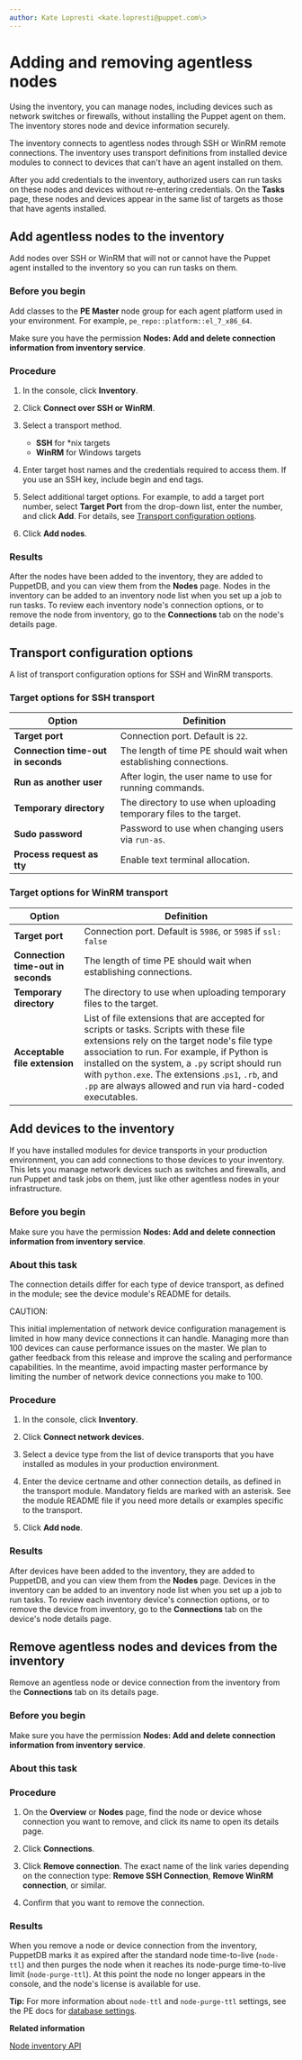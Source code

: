 ```yaml
---
author: Kate Lopresti <kate.lopresti@puppet.com\>
---
```


# Adding and removing agentless nodes

Using the inventory, you can manage nodes, including devices such as network switches or firewalls, without installing the Puppet agent on them. The inventory stores node and device information securely.

The inventory connects to agentless nodes through SSH or WinRM remote connections. The inventory uses transport definitions from installed device modules to connect to devices that can't have an agent installed on them.

After you add credentials to the inventory, authorized users can run tasks on these nodes and devices without re-entering credentials. On the **Tasks** page, these nodes and devices appear in the same list of targets as those that have agents installed.

## Add agentless nodes to the inventory

Add nodes over SSH or WinRM that will not or cannot have the Puppet agent installed to the inventory so you can run tasks on them.

### Before you begin

Add classes to the **PE Master** node group for each agent platform used in your environment. For example, `pe_repo::platform::el_7_x86_64`.

Make sure you have the permission **Nodes: Add and delete connection information from inventory service**.

### Procedure

1.  In the console, click **Inventory**.

2.  Click **Connect over SSH or WinRM**.

3.  Select a transport method.

    -   **SSH** for \*nix targets
    -   **WinRM** for Windows targets
4.  Enter target host names and the credentials required to access them. If you use an SSH key, include begin and end tags.

5.  Select additional target options. For example, to add a target port number, select **Target Port** from the drop-down list, enter the number, and click **Add**. For details, see [Transport configuration options](adding_and_removing_nodes_inventory.md#).

6.  Click **Add nodes**.


### Results

After the nodes have been added to the inventory, they are added to PuppetDB, and you can view them from the **Nodes** page. Nodes in the inventory can be added to an inventory node list when you set up a job to run tasks. To review each inventory node's connection options, or to remove the node from inventory, go to the **Connections** tab on the node's details page.

## Transport configuration options

A list of transport configuration options for SSH and WinRM transports.

### Target options for SSH transport

|Option|Definition|
|------|----------|
|**Target port**|Connection port. Default is `22`.|
|**Connection time-out in seconds**|The length of time PE should wait when establishing connections.|
|**Run as another user**|After login, the user name to use for running commands.|
|**Temporary directory**|The directory to use when uploading temporary files to the target.|
|**Sudo password**|Password to use when changing users via `run-as`.|
|**Process request as tty**|Enable text terminal allocation.|

### Target options for WinRM transport

|Option|Definition|
|------|----------|
|**Target port**|Connection port. Default is `5986`, or `5985` if `ssl: false`|
|**Connection time-out in seconds**|The length of time PE should wait when establishing connections.|
|**Temporary directory**|The directory to use when uploading temporary files to the target.|
|**Acceptable file extension**|List of file extensions that are accepted for scripts or tasks. Scripts with these file extensions rely on the target node's file type association to run. For example, if Python is installed on the system, a `.py` script should run with `python.exe`. The extensions .`ps1`, `.rb`, and `.pp` are always allowed and run via hard-coded executables.|

## Add devices to the inventory

If you have installed modules for device transports in your production environment, you can add connections to those devices to your inventory. This lets you manage network devices such as switches and firewalls, and run Puppet and task jobs on them, just like other agentless nodes in your infrastructure.

### Before you begin

Make sure you have the permission **Nodes: Add and delete connection information from inventory service**.

### About this task

The connection details differ for each type of device transport, as defined in the module; see the device module's README for details.

CAUTION:

This initial implementation of network device configuration management is limited in how many device connections it can handle. Managing more than 100 devices can cause performance issues on the master. We plan to gather feedback from this release and improve the scaling and performance capabilities. In the meantime, avoid impacting master performance by limiting the number of network device connections you make to 100.

### Procedure

1.  In the console, click **Inventory**.

2.  Click **Connect network devices**.

3.  Select a device type from the list of device transports that you have installed as modules in your production environment.

4.  Enter the device certname and other connection details, as defined in the transport module. Mandatory fields are marked with an asterisk. See the module README file if you need more details or examples specific to the transport.

5.  Click **Add node**.


### Results

After devices have been added to the inventory, they are added to PuppetDB, and you can view them from the **Nodes** page. Devices in the inventory can be added to an inventory node list when you set up a job to run tasks. To review each inventory device's connection options, or to remove the device from inventory, go to the **Connections** tab on the device's node details page.

## Remove agentless nodes and devices from the inventory

Remove an agentless node or device connection from the inventory from the **Connections** tab on its details page.

### Before you begin

Make sure you have the permission **Nodes: Add and delete connection information from inventory service**.

### About this task

### Procedure

1.  On the **Overview** or **Nodes** page, find the node or device whose connection you want to remove, and click its name to open its details page.

2.  Click **Connections**.

3.  Click **Remove connection**. The exact name of the link varies depending on the connection type: **Remove SSH Connection**, **Remove WinRM connection**, or similar.

4.  Confirm that you want to remove the connection.


### Results

When you remove a node or device connection from the inventory, PuppetDB marks it as expired after the standard node time-to-live \(`node-ttl`\) and then purges the node when it reaches its node-purge time-to-live limit \(`node-purge-ttl`\). At this point the node no longer appears in the console, and the node's license is available for use.

**Tip:** For more information about `node-ttl` and `node-purge-ttl` settings, see the PE docs for [database settings](https://puppet.com/docs/puppetdb/latest/configure.html#database-settings).

**Related information**  


[Node inventory API](node_inventory_api.md#)

